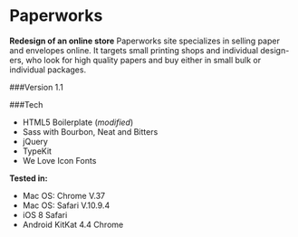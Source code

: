 Paperworks
=========

**Redesign of an online store**
Paperworks site specializes in selling paper and envelopes online. It targets small printing shops and individual design- ers, who look for high quality papers and buy either in small bulk or individual packages.

###Version
1.1

###Tech
* HTML5 Boilerplate (*modified*)
* Sass with Bourbon, Neat and Bitters
* jQuery
* TypeKit
* We Love Icon Fonts

**Tested in:**
- Mac OS: Chrome V.37
- Mac OS: Safari V.10.9.4
- iOS 8 Safari
- Android KitKat 4.4 Chrome
